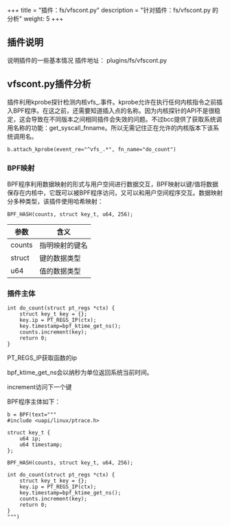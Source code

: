 +++
title = "插件：fs/vfscont.py"
description = "针对插件：fs/vfscont.py 的分析"
weight: 5
+++

## 插件说明
说明插件的一些基本情况
插件地址： plugins/fs/vfscont.py

## vfscont.py插件分析

插件利用kprobe探针检测内核vfs_.事件。kprobe允许在执行任何内核指令之前插入BPF程序。在这之前，还需要知道插入点的名称。因为内核探针的API不是很稳定，这会导致在不同版本之间相同插件会失效的问题。不过bcc提供了获取系统调用名称的功能：get_syscall_fnname。所以无需记住正在允许的内核版本下该系统调用名。
```
b.attach_kprobe(event_re="^vfs_.*", fn_name="do_count")
```
### BPF映射
BPF程序利用数据映射的形式与用户空间进行数据交互，BPF映射以键/值将数据保存在内核中，它既可以被BPF程序访问，又可以和用户空间程序交互。数据映射分多种类型，该插件使用哈希映射：
```
BPF_HASH(counts, struct key_t, u64, 256);
```

 参数 | 含义  
 ---- | ----  
 counts | 指明映射的键名  
struct |键的数据类型  
u64 | 值的数据类型  
### 插件主体
```
int do_count(struct pt_regs *ctx) {
    struct key_t key = {};
    key.ip = PT_REGS_IP(ctx);
    key.timestamp=bpf_ktime_get_ns();
    counts.increment(key);
    return 0;
}
```
 PT_REGS_IP获取函数的ip  

bpf_ktime_get_ns会以纳秒为单位返回系统当前时间。

increment访问下一个键

BPF程序主体如下：
```
b = BPF(text="""
#include <uapi/linux/ptrace.h>

struct key_t {
    u64 ip;
    u64 timestamp;
};

BPF_HASH(counts, struct key_t, u64, 256);

int do_count(struct pt_regs *ctx) {
    struct key_t key = {};
    key.ip = PT_REGS_IP(ctx);
    key.timestamp=bpf_ktime_get_ns();
    counts.increment(key);
    return 0;
}
""")
```